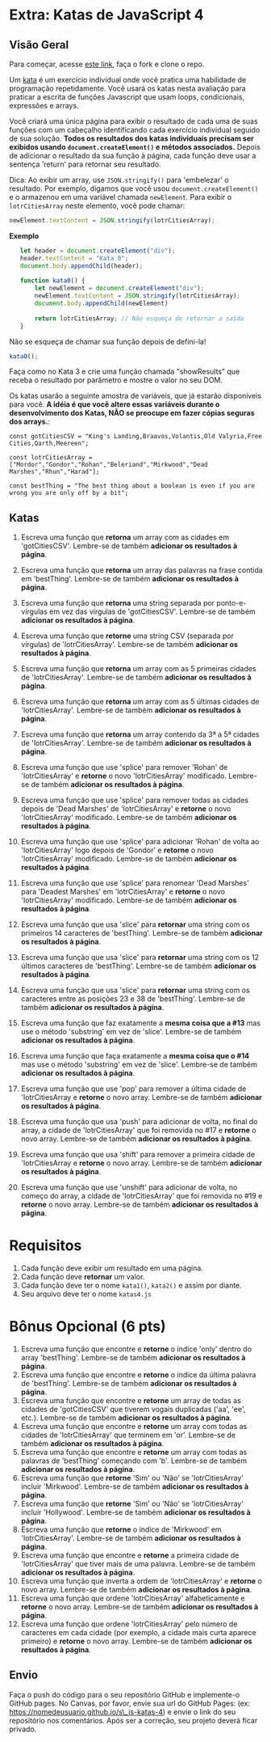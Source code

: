 # Extra: Katas de JavaScript 4

## Visão Geral

Para começar, acesse [este link](https://gitlab.com/kenzie-academy-brasil/se/fe/getting-started-with-javascript/s_js-katas-4), faça o fork e clone o repo.


Um [kata](https://en.wikipedia.org/wiki/Kata_(programming)) é um exercício individual onde você pratica uma habilidade de programação repetidamente. Você usará os katas nesta avaliação para praticar a escrita de funções Javascript que usam loops, condicionais, expressões e arrays.

Você criará uma única página para exibir o resultado de cada uma de suas funções com um cabeçalho identificando cada exercício individual seguido de sua solução. **Todos os resultados dos katas individuais precisam ser exibidos usando `document.createElement()` e métodos associados.** Depois de adicionar o resultado da sua função à página, cada função deve usar a sentença 'return' para retornar seu resultado.


Dica: Ao exibir um array, use `JSON.stringify()` para 'embelezar' o resultado. Por exemplo, digamos que você usou `document.createElement()` e o armazenou em uma variável chamada `newElement`. Para exibir o `lotrCitiesArray` neste elemento, você pode chamar:

```js
newElement.textContent = JSON.stringify(lotrCitiesArray);
```

**Exemplo**

```js
   let header = document.createElement("div");
   header.textContent = "Kata 0";
   document.body.appendChild(header);
 
   function kata0() {
       let newElement = document.createElement("div");
       newElement.textContent = JSON.stringify(lotrCitiesArray);
       document.body.appendChild(newElement)
 
       return lotrCitiesArray; // Não esqueça de retornar a saída
   }
``` 

Não se esqueça de chamar sua função depois de defini-la!

```js
kata0();
```

Faça como no Kata 3 e crie uma função chamada "showResults" que receba o resultado por parâmetro e mostre o valor no seu DOM.

Os katas usarão a seguinte amostra de variáveis, que já estarão disponíveis para você. **A idéia é que você altere essas variáveis durante o desenvolvimento dos Katas, NÃO se preocupe em fazer cópias seguras dos arrays.**:

`const gotCitiesCSV = "King's Landing,Braavos,Volantis,Old Valyria,Free Cities,Qarth,Meereen";`

`const lotrCitiesArray = ["Mordor","Gondor","Rohan","Beleriand","Mirkwood","Dead Marshes","Rhun","Harad"];`

`const bestThing = "The best thing about a boolean is even if you are wrong you are only off by a bit";`

## Katas

1. Escreva uma função que **retorna** um array com as cidades em 'gotCitiesCSV'. Lembre-se de também **adicionar os resultados à página**.
2. Escreva uma função que **retorna** um array das palavras na frase contida em 'bestThing'. Lembre-se de também **adicionar os resultados à página**.
3. Escreva uma função que **retorna** uma string separada por ponto-e-vírgulas em vez das vírgulas de 'gotCitiesCSV'. Lembre-se de também **adicionar os resultados à página**.
4. Escreva uma função que **retorne** uma string CSV (separada por vírgulas) de 'lotrCitiesArray'. Lembre-se de também **adicionar os resultados à página**.


5. Escreva uma função que **retorna** um array com as 5 primeiras cidades de 'lotrCitiesArray'. Lembre-se de também **adicionar os resultados à página**.


6. Escreva uma função que **retorna** um array com as 5 últimas cidades de 'lotrCitiesArray'. Lembre-se de também **adicionar os resultados à página**.


7. Escreva uma função que **retorna** um array contendo da 3ª a 5ª cidades de 'lotrCitiesArray'. Lembre-se de também **adicionar os resultados à página**.


8. Escreva uma função que use 'splice' para remover 'Rohan' de 'lotrCitiesArray' e **retorne** o novo 'lotrCitiesArray' modificado. Lembre-se de também **adicionar os resultados à página**.


9.  Escreva uma função que use 'splice' para remover todas as cidades depois de 'Dead Marshes' de 'lotrCitiesArray' e **retorne** o novo 'lotrCitiesArray' modificado. Lembre-se de também **adicionar os resultados à página**.


10. Escreva uma função que use 'splice' para adicionar 'Rohan' de volta ao 'lotrCitiesArray' logo depois de 'Gondor' e **retorne** o novo 'lotrCitiesArray' modificado. Lembre-se de também **adicionar os resultados à página**.


11. Escreva uma função que use 'splice' para renomear 'Dead Marshes' para 'Deadest Marshes' em 'lotrCitiesArray' e **retorne** o novo 'lotrCitiesArray' modificado. Lembre-se de também **adicionar os resultados à página**.


12. Escreva uma função que usa 'slice' para **retornar** uma string com os primeiros 14 caracteres de 'bestThing'.  Lembre-se de também **adicionar os resultados à página**.


13. Escreva uma função que usa 'slice' para **retornar** uma string com os 12 últimos caracteres de 'bestThing'. Lembre-se de também **adicionar os resultados à página**.
14. Escreva uma função que usa 'slice' para **retornar** uma string com os caracteres entre as posições 23 e 38 de 'bestThing'. Lembre-se de também **adicionar os resultados à página**.

15. Escreva uma função que faz exatamente a **mesma coisa que a #13** mas use o método 'substring' em vez de 'slice'. Lembre-se de também **adicionar os resultados à página**.

16. Escreva uma função que faça exatamente a **mesma coisa que o #14** mas use o método 'substring' em vez de 'slice'. Lembre-se de também **adicionar os resultados à página**.

17. Escreva uma função que use 'pop' para remover a última cidade de 'lotrCitiesArray e **retorne** o novo array. Lembre-se de também **adicionar os resultados à página**.

18. Escreva uma função que usa 'push' para adicionar de volta, no final do array, a cidade de 'lotrCitiesArray' que foi removida no #17 e **retorne** o novo array. Lembre-se de também **adicionar os resultados à página**.

19. Escreva uma função que usa 'shift' para remover a primeira cidade de 'lotrCitiesArray e **retorne** o novo array. Lembre-se de também **adicionar os resultados à página**.

20. Escreva uma função que use 'unshift' para adicionar de volta, no começo do array, a cidade de 'lotrCitiesArray' que foi removida no #19 e **retorne** o novo array. Lembre-se de também **adicionar os resultados à página**.

# Requisitos

1. Cada função deve exibir um resultado em uma página.
2. Cada função deve **retornar** um valor.
3. Cada função deve ter o nome `kata1()`, `kata2()` e assim por diante.
4. Seu arquivo deve ter o nome `katas4.js`

# Bônus Opcional (6 pts)

1. Escreva uma função que encontre e **retorne** o índice 'only' dentro do array 'bestThing'. Lembre-se de também **adicionar os resultados à página**.
2. Escreva uma função que encontre e **retorne** o índice da última palavra de 'bestThing'. Lembre-se de também **adicionar os resultados à página**.
3. Escreva uma função que encontre e **retorne** um array de todas as cidades de 'gotCitiesCSV' que tiverem vogais duplicadas ('aa', 'ee', etc.). Lembre-se de também **adicionar os resultados à página**.
4. Escreva uma função que encontre e **retorne** um array com todas as cidades de 'lotrCitiesArray' que terminem em 'or'. Lembre-se de também **adicionar os resultados à página**.
5. Escreva uma função que encontre e **retorne** um array com todas as palavras de 'bestThing' começando com 'b'. Lembre-se de também **adicionar os resultados à página**.
6. Escreva uma função que **retorne** 'Sim' ou 'Não' se 'lotrCitiesArray' incluir 'Mirkwood'. Lembre-se de também **adicionar os resultados à página**.
7. Escreva uma função que **retorne** 'Sim' ou 'Não' se 'lotrCitiesArray' incluir 'Hollywood'. Lembre-se de também **adicionar os resultados à página**.
8. Escreva uma função que **retorne** o índice de 'Mirkwood' em 'lotrCitiesArray'. Lembre-se de também **adicionar os resultados à página**.
9. Escreva uma função que encontre e **retorne** a primeira cidade de 'lotrCitiesArray' que tiver mais de uma palavra. Lembre-se de também **adicionar os resultados à página**.
10. Escreva uma função que inverta a ordem de 'lotrCitiesArray' e **retorne** o novo array. Lembre-se de também **adicionar os resultados à página**.
11. Escreva uma função que ordene 'lotrCitiesArray' alfabeticamente e **retorne** o novo array. Lembre-se de também **adicionar os resultados à página**.
12. Escreva uma função que ordene 'lotrCitiesArray' pelo número de caracteres em cada cidade (por exemplo, a cidade mais curta aparece primeiro) e **retorne** o novo array. Lembre-se de também **adicionar os resultados à página**.

## Envio

Faça o push do código para o seu repositório GitHub e implemente-o GitHub pages. No Canvas, por favor, envie sua url do GitHub Pages: (ex: https://nomedeusuario.github.io/s\_js-katas-4) e envie o link do seu repositório nos comentários. Após ser a correção, seu projeto deverá ficar privado.
